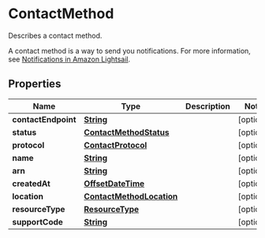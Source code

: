 

# ContactMethod

<p>Describes a contact method.</p> <p>A contact method is a way to send you notifications. For more information, see <a href=\"https://lightsail.aws.amazon.com/ls/docs/en_us/articles/amazon-lightsail-notifications\">Notifications in Amazon Lightsail</a>.</p>

## Properties

| Name | Type | Description | Notes |
|------------ | ------------- | ------------- | -------------|
|**contactEndpoint** | [**String**](String.md) |  |  [optional] |
|**status** | [**ContactMethodStatus**](ContactMethodStatus.md) |  |  [optional] |
|**protocol** | [**ContactProtocol**](ContactProtocol.md) |  |  [optional] |
|**name** | [**String**](String.md) |  |  [optional] |
|**arn** | [**String**](String.md) |  |  [optional] |
|**createdAt** | [**OffsetDateTime**](OffsetDateTime.md) |  |  [optional] |
|**location** | [**ContactMethodLocation**](ContactMethodLocation.md) |  |  [optional] |
|**resourceType** | [**ResourceType**](ResourceType.md) |  |  [optional] |
|**supportCode** | [**String**](String.md) |  |  [optional] |



